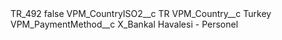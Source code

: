 <?xml version="1.0" encoding="UTF-8"?>
<CustomMetadata xmlns="http://soap.sforce.com/2006/04/metadata" xmlns:xsi="http://www.w3.org/2001/XMLSchema-instance" xmlns:xsd="http://www.w3.org/2001/XMLSchema">
    <label>TR_492</label>
    <protected>false</protected>
    <values>
        <field>VPM_CountryISO2__c</field>
        <value xsi:type="xsd:string">TR</value>
    </values>
    <values>
        <field>VPM_Country__c</field>
        <value xsi:type="xsd:string">Turkey</value>
    </values>
    <values>
        <field>VPM_PaymentMethod__c</field>
        <value xsi:type="xsd:string">X_Bankal Havalesi - Personel</value>
    </values>
</CustomMetadata>
